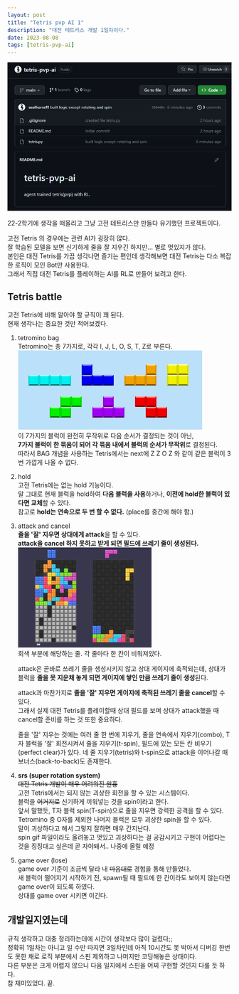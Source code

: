 ```yaml
---
layout: post
title: "Tetris pvp AI 1"
description: "대전 테트리스 개발 1일차이다."
date: 2023-08-08
tags: [tetris-pvp-ai]
---
```


![tetris-pvp-ai-repo](/images/tetris-pvp-ai.png)

22-2학기에 생각을 떠올리고 그냥 고전 테트리스만 만들다 유기했던 프로젝트이다.  
  
고전 Tetris 의 경우에는 관련 AI가 굉장히 많다.  
잘 학습된 모델을 보면 신기하게 줄을 잘 지우긴 하지만... 별로 멋있지가 않다.  
본인은 대전 Tetris를 가끔 생각나면 즐기는 편인데 생각해보면 대전 Tetris는 다소 복잡한 로직이 모인 Bot만 사용한다.  
그래서 직접 대전 Tetris를 플레이하는 AI를 RL로 만들어 보려고 한다.
  
## Tetris battle

고전 Tetris에 비해 알아야 할 규칙이 꽤 된다.  
현재 생각나는 중요한 것만 적어보겠다.  

1. tetromino bag  
    Tetromino는 총 7가지로, 각각 I, J, L, O, S, T, Z로 부른다.  
    ![tetromino](/images/tetromino.png)  
    이 7가지의 블럭이 완전히 무작위로 다음 순서가 결정되는 것이 아닌,  
    **7가지 블럭이 한 묶음이 되어 각 묶음 내에서 블럭의 순서가 무작위**로 결정된다.  
    따라서 BAG 개념을 사용하는 Tetris에서는 next에 Z Z O Z 와 같이 같은 블럭이 3번 가깝게 나올 수 없다.  
2. hold  
    고전 Tetris에는 없는 hold 기능이다.  
    말 그대로 현재 블럭을 hold하여 **다음 블럭을 사용**하거나, **이전에 hold한 블럭이 있다면 교체**할 수 있다.  
    참고로 **hold는 연속으로 두 번 할 수 없다.** (place를 중간에 해야 함.)  
3. attack and cancel  
    **줄을 '잘' 지우면 상대에게 attack**을 할 수 있다.  
    **attack을 cancel 하지 못하고 받게 되면 필드에 쓰레기 줄이 생성된다.**
    ![garbage-line](/images/garbage.jpg)  
    회색 부분에 해당하는 줄. 각 줄마다 한 칸이 비워져있다.  
  
    attack은 곧바로 쓰레기 줄을 생성시키지 않고 상대 게이지에 축적되는데, 상대가 블럭을 **줄을 못 지운채 놓게 되면 게이지에 쌓인 만큼 쓰레기 줄이 생성**된다.  
  
    attack과 마찬가지로 **줄을 '잘' 지우면 게이지에 축적된 쓰레기 줄을 cancel**할 수 있다.  
    그래서 실제 대전 Tetris를 플레이할때 상대 필드를 보며 상대가 attack했을 때 cancel할 준비를 하는 것 또한 중요하다.
  
    줄을 '잘' 지우는 것에는 여러 줄 한 번에 지우기, 줄을 연속에서 지우기(combo), T자 블럭을 '잘' 회전시켜서 줄을 지우기(t-spin), 필드에 있는 모든 칸 비우기(perfect clear)가 있다.
    네 줄 지우기(tetris)와 t-spin으로 attack을 이어나갈 때 보너스(back-to-back)도 존재한다.

4. **srs (super rotation system)**  
   ~~대전 Tetris 개발이 매우 어려워진 원흉~~  
   고전 Tetris에서는 되지 않는 괴상한 회전을 할 수 있는 시스템이다.  
   블럭을 ~~어거지로~~ 신기하게 끼워넣는 것을 spin이라고 한다.  
   앞서 말했듯, T자 블럭 spin(T-spin)으로 줄을 지우면 강력한 공격을 할 수 있다.  
   Tetromino 중 O자를 제외한 나머지 블럭은 모두 괴상한 spin을 할 수 있다.  
   말이 괴상하다고 해서 그렇지 잘하면 매우 간지난다.  
   spin gif 파일이라도 올려놓고 멋있고 괴상하다는 걸 공감시키고 구현이 어렵다는 것을 징징대고 싶은데 곧 자야돼서.. 나중에 올릴 예정

5. game over (lose)  
    game over 기준이 조금씩 달라 내 ~~마음대로~~ 경험을 통해 만들었다.  
    새 블럭이 떨어지기 시작하기 전, spawn될 때 필드에 한 칸이라도 보이지 않는다면 game over이 되도록 하였다.  
    상대를 game over 시키면 이긴다.

## 개발일지였는데

규칙 생각하고 대충 정리하는데에 시간이 생각보다 많이 걸렸다;;  
정확히 1일차는 아니고 일 수만 따지면 3일차인데 아직 10시간도 못 박아서 디버깅 한번도 못한 채로 로직 부분에서 스핀 제외하고 나머지만 코딩해놓은 상태이다.  
다른 부분은 크게 어렵지 않으니 다음 일지에서 스핀을 어찌 구현할 것인지 다룰 듯 하다.  
참 재미있었다. 끝.

